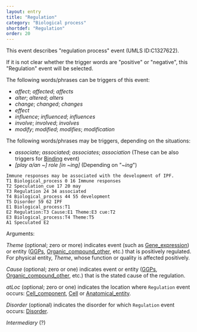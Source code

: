 ```yaml
---
layout: entry
title: "Regulation"
category: "Biological process"
shortdef: "Regulation"
order: 20
---
```

<!---
This event is based on the <a href="http://www.nactem.ac.uk/meta-knowledge/">GENIA-Meta-knowledge corpus</a> at <a href="http://www.nactem.ac.uk/">NaCTeM</a>.
--->

This event describes "regulation process" event (UMLS ID:C1327622).

If it is not clear whether the trigger words are "positive" or "negative", this "Regulation" event will be selected.

The following words/phrases can be triggers of this event:
- *affect*; *affected*; *affects*
- *alter*; *altered*; *alters* 
- *change*; *changed*; *changes*
- *effect*
- *influence*; *influenced*; *influences*
- *involve*; *involved*; *involves*
- *modify*; *modified*; *modifies*; *modification*

The following words/phrases may be triggers, depending on the situations:
- *associate*; *associated*; *associates*; *association* (These can be also triggers for [Binding]() event)
- *[play a/an ~] role [in ~ing]* (Depending on "*~ing*")

~~~ ann
Immune responses may be associated with the development of IPF.
T1 Biological_process 0 16 Immune responses
T2 Speculation_cue 17 20 may
T3 Regulation 24 34 associated
T4 Biological_process 44 55 development
T5 Disorder 59 62 IPF
E1 Biological_process:T1
E2 Regulation:T3 Cause:E1 Theme:E3 cue:T2
E3 Biological_process:T4 Theme:T5
A1 Speculated E2
~~~
<!--
~~~ ann
interstitial pneumonia associated with collagen vascular diseases.
T1 Disorder 0 22 interstitial pneumonia
T2 Regulation 23 33 associated
T3 Disorder 39 65 collagen vascular diseases
E1 Regulation:T2 Cause:T3 Theme:T1
~~~
~~~ ann
lung fibrosis-associated cancers.
T1 Disorder 0 13 lung fibrosis
T2 Regulation 14 24 associated
T3 Disorder 25 32 cancers
E1 Regulation:T2 Cause:T1 Theme:T3
~~~
-->

Arguments:

*Theme* (optional; zero or more) indicates event (such as [Gene_expression]()) or entity ([GGPs](), [Organic_compound_other](), etc.) that is positively regulated. For physical entity, *Theme*, whose function or quality is affected positively.

*Cause* (optional; zero or one) indicates event or entity ([GGPs](), [Organic_compound_other](), etc.) that is the stated cause of the regulation.

*atLoc* (optional; zero or one) indicates the location where `Regulation` event occurs: [Cell_component](), [Cell]() or [Anatomical_entity]().

*Disorder* (optional) indicates the disorder for which `Regulation` event occurs: [Disorder]().

*Intermediary* (?)

<!---
The *atLoc*, *fromLoc* and *toLoc* for this event must be [Subject](), [Anatomical_entity](), [Cell](), [Cell_component]() and [Entity Property]().

The other arguments, such as *Cause*, *Theme*, *Participant*, and *Product*, for this event can be any entities or events.
--->

<!--details-->



